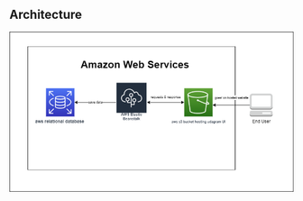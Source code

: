 ## Architecture
  <p align="center">
    <img src="docs\images\infrastructure_diagram.png"/>
  </p>
